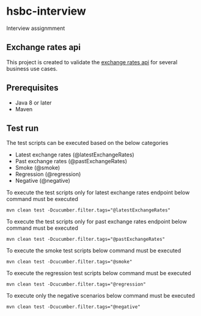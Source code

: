 # hsbc-interview
Interview assignmment

## Exchange rates api 
This project is created to validate the [exchange rates api](https://ratesapi.io/documentation/) for several business use cases.

## Prerequisites
- Java 8 or later
- Maven

## Test run
The test scripts can be executed based on the below categories
- Latest exchange rates (@latestExchangeRates)
- Past exchange rates (@pastExchangeRates)
- Smoke (@smoke)
- Regression (@regression)
- Negative (@negative)

To execute the test scripts only for latest exchange rates endpoint below command must be executed
```
mvn clean test -Dcucumber.filter.tags="@latestExchangeRates"
```

To execute the test scripts only for past exchange rates endpoint below command must be executed
```
mvn clean test -Dcucumber.filter.tags="@pastExchangeRates"
```

To execute the smoke test scripts below command must be executed
```
mvn clean test -Dcucumber.filter.tags="@smoke"
```

To execute the regression test scripts below command must be executed
```
mvn clean test -Dcucumber.filter.tags="@regression"
```

To execute only the negative scenarios below command must be executed
```
mvn clean test -Dcucumber.filter.tags="@negative"
```
